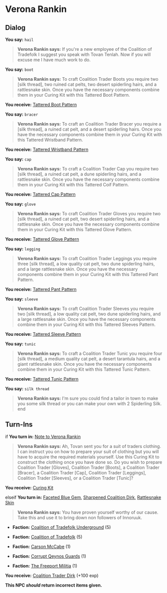 # Verona Rankin
## Dialog

**You say:** `hail`



>**Verona Rankin says:** If you're a new employee of the Coalition of Tradefolk I suggest you speak with Tovan Tenlah. Now if you will excuse me I have much work to do.

**You say:** `boot`



>**Verona Rankin says:** To craft Coalition Trader Boots you require two [silk thread], two ruined cat pelts, two desert spiderling hairs, and a rattlesnake skin. Once you have the necessary components combine them in your Curing Kit with this Tattered Boot Pattern.





**You receive:**  [Tattered Boot Pattern](/item/19561)

**You say:** `bracer`



>**Verona Rankin says:** To craft an Coalition Trader Bracer you require a [silk thread], a ruined cat pelt, and a desert spiderling hairs. Once you have the necessary components combine them in your Curing Kit with this Tattered Wristband Pattern.





**You receive:**  [Tattered Wristband Pattern](/item/19558)

**You say:** `cap`



>**Verona Rankin says:** To craft a Coalition Trader Cap you require two [silk thread], a ruined cat pelt, a dune spiderling hairs, and a rattlesnake skin. Once you have the necessary components combine them in your Curing Kit with this Tattered Coif Pattern.





**You receive:**  [Tattered Cap Pattern](/item/19555)

**You say:** `glove`



>**Verona Rankin says:** To craft Coalition Trader Gloves you require two [silk thread], a ruined cat pelt, two desert spiderling hairs, and a rattlesnake skin. Once you have the necessary components combine them in your Curing Kit with this Tattered Glove Pattern.





**You receive:**  [Tattered Glove Pattern](/item/19559)

**You say:** `legging`



>**Verona Rankin says:** To craft Coalition Trader Leggings you require three [silk thread], a low quality cat pelt, two dune spiderling hairs, and a large rattlesnake skin. Once you have the necessary components combine them in your Curing Kit with this Tattered Pant Pattern.





**You receive:**  [Tattered Pant Pattern](/item/19560)

**You say:** `sleeve`



>**Verona Rankin says:** To craft Coalition Trader Sleeves you require two [silk thread], a low quality cat pelt, two dune spiderling hairs, and a large rattlesnake skin. Once you have the necessary components combine them in your Curing Kit with this Tattered Sleeves Pattern.





**You receive:**  [Tattered Sleeve Pattern](/item/19557)

**You say:** `tunic`



>**Verona Rankin says:** To craft a Coalition Trader Tunic you require four [silk thread], a medium quality cat pelt, a desert tarantula hairs, and a giant rattlesnake skin. Once you have the necessary components combine them in your Curing Kit with this Tattered Tunic Pattern.





**You receive:**  [Tattered Tunic Pattern](/item/19556)

**You say:** `silk thread`



>**Verona Rankin says:** I'm sure you could find a tailor in town to make you some silk thread or you can make your own with 2 Spiderling Silk.
end

## Turn-Ins




if **You turn in:** [Note to Verona Rankin](/item/19846) 


>**Verona Rankin says:** Ah, Tovan sent you for a suit of traders clothing. I can instruct you on how to prepare your suit of clothing but you will have to acquire the required materials yourself. Use this Curing Kit to construct the clothing once you have done so. Do you wish to prepare Coalition Trader [Gloves], Coalition Trader [Boots], a Coalition Trader [Bracer], a Coalition Trader [Cap], Coalition Trader [Leggings], Coalition Trader [Sleeves], or a Coalition Trader [Tunic]?


 **You receive:**  [Curing Kit](/item/17125) 

elseif **You turn in:** [Faceted Blue Gem](/item/19919), [Sharpened Coalition Dirk](/item/19925), [Rattlesnake Skin](/item/19850)


>**Verona Rankin says:** You have proven yourself worthy of our cause. Take this and use it to bring down non followers of Innoruuk.


* __Faction:__ [Coalition of Tradefolk Underground](/faction/336) (5)


* __Faction:__ [Coalition of Tradefolk](/faction/229) (5)


* __Faction:__ [Carson McCabe](/faction/329) (1)


* __Faction:__ [Corrupt Qeynos Guards](/faction/230) (1)


* __Faction:__ [The Freeport Militia](/faction/330) (1)


 **You receive:**  [Coalition Trader Dirk](/item/19937) (+100 exp)

**This NPC *should* return incorrect items given.**


